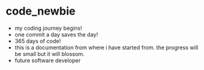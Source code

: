 # code_newbie
- my coding journey begins!
- one commit a day saves the day!
- 365 days of code!
- this is a documentation from where i have started from. the progress will be small but it will blossom.
- future software developer
